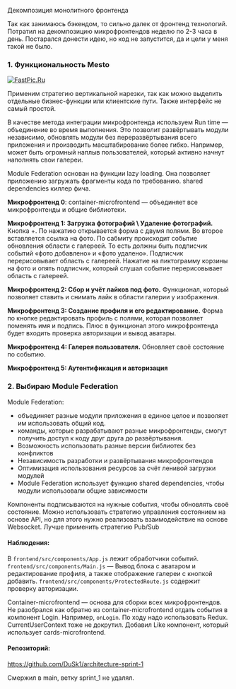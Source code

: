 Декомпозиция монолитного фронтенда

Так как занимаюсь бэкендом, то сильно далек от фронтенд технологий. Потратил на декомпозицию микрофронтендов неделю по 2-3 часа в день. Постарался донести идею, но код не запустится, да и цели у меня такой не было.

### **1. Функциональность Mesto**

[![FastPic.Ru](https://i124.fastpic.org/thumb/2024/1103/26/_e127f4631b9ad50434187f83fb448d26.jpeg)](https://fastpic.org/view/124/2024/1103/_e127f4631b9ad50434187f83fb448d26.png.html)

Применим стратегию вертикальной нарезки, так как можно выделить отдельные бизнес-функции или клиентские пути. Также интерфейс не самый простой.

В качестве метода интеграции микрофронтенда используем Run time — объединение во время выполнения. Это позволит развёртывать модули независимо, обновлять модули без переразвёртывания всего приложения и производить масштабирование более гибко. Например, может быть огромный наплыв пользователей, который активно начнут наполнять свои галереи.

Module Federation основан на функции lazy loading. Она позволяет приложению загружать фрагменты кода по требованию.
shared dependencies киллер фича.

**Микрофронтенд 0**: container-microfrontend — объединяет все микрофронтенды и общие библиотеки.

**Микрофронтенд 1: Загрузка фотографий \ Удаление фотографий.**
Кнопка +.
По нажатию открывается форма с двумя полями. Во второе вставляется ссылка на фото. По сабмиту происходит событие обновления области с галереей. То есть должны быть подписчик событий «фото добавлено» и «фото удалено». Подписчик перерисовывает область с галереей.
Нажатие на пиктограмму корзины на фото и опять подписчик, который слушал событие перерисовывает область с галереей.

**Микрофронтенд 2: Сбор и учёт лайков под фото.**
Функционал, который позволяет ставить и снимать лайк в области галерии у изображения.

**Микрофронтенд 3: Создание профиля и его редактирование.**
Форма по кнопке редактировать профиль с полями, которая позволяет поменять имя и подпись. Плюс в функционал этого микрофронтенда будет входить проверка авторизации и вывод аватары.

**Микрофронтенд 4: Галерея пользователя.**
Обновляет своё состояние по событию.

**Микрофронтенд 5: Аутентификация и авторизация**

### 2. Выбираю Module Federation

Module Federation:
- объединяет разные модули приложения в единое целое и позволяет им использовать общий код.
- команды, которые разрабатывают разные микрофронтенды, смогут получить доступ к коду друг друга до развёртывания.
- Возможность использовать разные версии библиотек без конфликтов
- Независимость разработки и развёртывания микрофронтендов
- Оптимизация использования ресурсов за счёт ленивой загрузки модулей
- Module Federation использует функцию shared dependencies, чтобы модули использовали общие зависимости

Компоненты подписываются на нужные события, чтобы обновлять своё состояние. Можно использовать стратегию управления состоянием на основе API, но для этого нужно реализовать взаимодействие на основе Websocket. Лучше применить стратегию Pub/Sub

#### Наблюдения:

В `frontend/src/components/App.js` лежит обработчики событий.
`frontend/src/components/Main.js` — Вывод блока с аватаром и редактирование профиля, а также отображение галереи с кнопкой добавить.
`frontend/src/components/ProtectedRoute.js` содержит проверку авторизации.

Container-microfrontend — основа для сборки всех микрофронтендов.
Не разобрался как обратно из container-microfrontend отдать события в компонент Login. Например, `onLogin`. По ходу надо использовать Redux. CurrentUserContext тоже не докрутил.
Добавил Like компонент, который использует cards-microfrontend.

#### Репозиторий:

https://github.com/DuSk1/architecture-sprint-1

Смержил в main, ветку sprint_1 не удалял.



